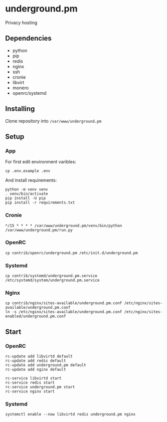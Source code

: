 # underground.pm

Privacy hosting

## Dependencies

* python
* pip
* redis
* nginx
* ssh
* cronie
* libvirt
* monero
* openrc/systemd

## Installing

Clone repository into `/var/www/underground.pm`

## Setup

### App

For first edit environment varibles:

`cp .env.example .env`

And install requirements:

```
python -m venv venv
. venv/bin/activate
pip install -U pip
pip install -r requirements.txt
```

### Cronie

`*/15 * * * * /var/www/underground.pm/venv/bin/python /var/www/underground.pm/run.py`

### OpenRC

`cp contrib/openrc/underground.pm /etc/init.d/underground.pm`

### Systemd

`cp contrib/systemd/underground.pm.service /etc/systemd/system/underground.pm.service`

### Nginx

```
cp contrib/nginx/sites-available/underground.pm.conf /etc/nginx/sites-available/underground.pm.conf
ln -s /etc/nginx/sites-available/underground.pm.conf /etc/nginx/sites-enabled/underground.pm.conf
```

## Start

### OpenRC

```
rc-update add libvirtd default
rc-update add redis default
rc-update add underground.pm default
rc-update add nginx default

rc-service libvirtd start
rc-service redis start
rc-service underground.pm start
rc-service nginx start
```

### Systemd

`systemctl enable --now libvirtd redis underground.pm nginx`
